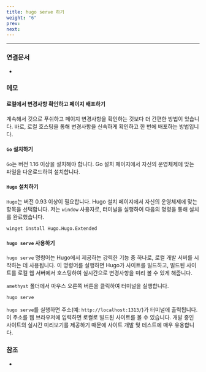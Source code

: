 ```yaml
---
title: hugo serve 하기
weight: "6"
prev: 
next:
---
```

---

### 연결문서
- 

### 메모
#### 로컬에서 변경사항 확인하고 페이지 배포하기
계속해서 깃으로 푸쉬하고 페이지 변경사항을 확인하는 것보다 더 간편한 방법이 있습니다. 바로, 로컬 호스팅을 통해 변경사항을 신속하게 확인하고 한 번에 배포하는 방법입니다.

#### `Go` 설치하기
`Go`는 버전 1.16 이상을 설치해야 합니다. Go 설치 페이지에서 자신의 운영체제에 맞는 파일을 다운로드하여 설치합니다.

#### `Hugo` 설치하기
`Hugo`는 버전 0.93 이상이 필요합니다. Hugo 설치 페이지에서 자신의 운영체제에 맞는 항목을 선택합니다. 저는 `window` 사용자로, 터미널을 실행하여 다음의 명령을 통해 설치를 완료했습니다.

```
winget install Hugo.Hugo.Extended
```

#### `hugo serve` 사용하기
`hugo serve` 명령어는 Hugo에서 제공하는 강력한 기능 중 하나로, 로컬 개발 서버를 시작하는 데 사용됩니다. 이 명령어를 실행하면 Hugo가 사이트를 빌드하고, 빌드된 사이트를 로컬 웹 서버에서 호스팅하여 실시간으로 변경사항을 미리 볼 수 있게 해줍니다.

`amethyst` 폴더에서 마우스 오른쪽 버튼을 클릭하여 터미널을 실행합니다.

```terminal
hugo serve
```

`hugo serve`를 실행하면 주소(예: `http://localhost:1313/`)가 터미널에 출력됩니다. 이 주소를 웹 브라우저에 입력하면 로컬로 빌드된 사이트를 볼 수 있습니다. 개발 중인 사이트의 실시간 미리보기를 제공하기 때문에 사이트 개발 및 테스트에 매우 유용합니다.

### 참조
- 